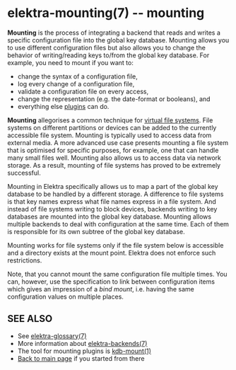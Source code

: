# elektra-mounting(7) -- mounting

**Mounting** is the process of integrating a backend that reads and writes
a specific configuration file into the global key database.
Mounting allows you to use different configuration files but also
allows you to change the behavior of writing/reading keys
to/from the global key database. For example, you need to mount if you want to:

- change the syntax of a configuration file,
- log every change of a configuration file,
- validate a configuration file on every access,
- change the representation (e.g. the date-format or booleans), and
- everything else [plugins](/src/plugins/README.md) can do.

**Mounting** allegorises a common technique for
[virtual file systems](/doc/BIGPICTURE.md).
File systems on different partitions or devices can be added to the
currently accessible file system. Mounting is typically used to access
data from external media. A more advanced use case presents mounting
a file system that is optimised for specific purposes, for example,
one that can handle many small files well. Mounting also allows us to
access data via network storage. As a result, mounting of file systems
has proved to be extremely successful.

Mounting in Elektra specifically allows us to map a part of the global
key database to be handled by a different storage. A difference to
file systems is that key names express what file names express in a file
system. And instead of file systems writing to block devices, backends
writing to key databases are mounted into the global key database.
Mounting allows multiple backends to deal with configuration at the
same time. Each of them is responsible for its own subtree of the global
key database.

Mounting works for file systems only if the file system below is
accessible and a directory exists at the mount point. Elektra does not
enforce such restrictions.

Note, that you cannot mount the same configuration file multiple times.
You can, however, use the specification to link between configuration
items which gives an impression of a _bind mount_, i.e. having the
same configuration values on multiple places.

## SEE ALSO

- See [elektra-glossary(7)](elektra-glossary.md)
- More information about [elektra-backends(7)](elektra-backends.md)
- The tool for mounting plugins is [kdb-mount(1)](kdb-mount.md)
- [Back to main page](/README.md) if you started from there

